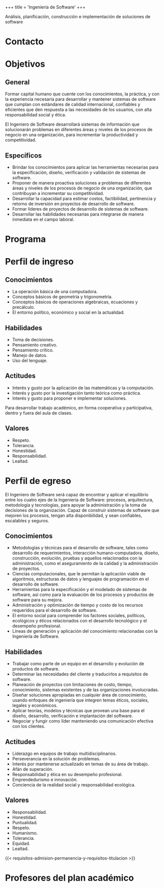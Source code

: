 +++
title = 'Ingeniería de Software'
+++

Análisis, planificación, construcción e implementación de soluciones de software

<!--more-->

# Contacto

# Objetivos

## General

Formar capital humano que cuente con los conocimientos, la práctica, y con la experiencia necesaria para desarrollar y mantener sistemas de software que cumplan con estándares de calidad internacional, confiables y eficientes que den respuesta a las necesidades de los usuarios, con alta responsabilidad social y ética.

El Ingeniero de Software desarrollará sistemas de información que solucionarán problemas en diferentes áreas y niveles de los procesos de negocio en una organización, para incrementar la productividad y competitividad.

## Específicos

- Brindar los conocimientos para aplicar las herramientas necesarias para la especificación, diseño, verificación y validación de sistemas de software.
- Proponer de manera proactiva soluciones a problemas de diferentes áreas y niveles de los procesos de negocio de una organización, que contribuyan a incrementar su competitividad.
- Desarrollar la capacidad para estimar costos, factibilidad, pertinencia y retorno de inversión en proyectos de desarrollo de software.
- Formar líderes de proyectos de desarrollo de sistemas de software.
- Desarrollar las habilidades necesarias para integrarse de manera inmediata en el campo laboral.

# Programa

# Perfil de ingreso

## Conocimientos

- La operación básica de una computadora.
- Conceptos básicos de geometría y trigonometría.
- Conceptos básicos de operaciones algebraicas, ecuaciones y precálculo.
- El entorno político, económico y social en la actualidad.

## Habilidades

- Toma de decisiones.
- Pensamiento creativo.
- Pensamiento crítico.
- Manejo de datos.
- Uso del lenguaje.

## Actitudes

- Interés y gusto por la aplicación de las matemáticas y la computación.
- Interés y gusto por la investigación tanto teórica como práctica.
- Interés y gusto para proponer e implementar soluciones.

Para desarrollar trabajo académico, en forma cooperativa y participativa, dentro y fuera del aula de clases.

## Valores

- Respeto.
- Tolerancia.
- Honestidad.
- Responsabilidad.
- Lealtad.

# Perfil de egreso

El Ingeniero de Software será capaz de encontrar y aplicar el equilibrio entre los cuatro ejes de la Ingeniería de Software: procesos, arquitectura, metodología y tecnologías, para apoyar la administración y la toma de decisiones de la organización. Capaz de construir sistemas de software que mejoren los procesos, tengan alta disponibilidad, y sean confiables, escalables y seguros.

## Conocimientos

- Metodologías y técnicas para el desarrollo de software, tales como desarrollo de requerimientos, interacción humano-computadora, diseño, construcción, evolución, pruebas y aquellos relacionados con la administración, como el aseguramiento de la calidad y la administración de proyectos.
- Ciencias computacionales, que le permitan la aplicación viable de algoritmos, estructuras de datos y lenguajes de programación en el desarrollo de software.
- Herramientas para la especificación y el modelado de sistemas de software, así como para la evaluación de los procesos y productos de software para su mejora.
- Administración y optimización de tiempo y costo de los recursos requeridos para el desarrollo de software.
- El entorno social para comprender los factores sociales, políticos, ecológicos y éticos relacionados con el desarrollo tecnológico y el desempeño profesional.
- Líneas de generación y aplicación del conocimiento relacionadas con la Ingeniería de Software.

## Habilidades

- Trabajar como parte de un equipo en el desarrollo y evolución de productos de software.
- Determinar las necesidades del cliente y traducirlos a requisitos de software.
- Planeación de proyectos con limitaciones de costo, tiempo, conocimiento, sistemas existentes y de las organizaciones involucradas.
- Diseñar soluciones apropiadas en cualquier área de conocimiento, usando enfoques de ingeniería que integren temas éticos, sociales, legales y económicos.
- Aplicar teorías, modelos y técnicas que provean una base para el diseño, desarrollo, verificación e implantación del software.
- Negociar y fungir como líder manteniendo una comunicación efectiva con los clientes.

## Actitudes

- Liderazgo en equipos de trabajo multidisciplinarios.
- Perseverancia en la solución de problemas.
- Interés por mantenerse actualizado en temas de su área de trabajo.
- Afán de superación.
- Responsabilidad y ética en su desempeño profesional.
- Emprendedurismo e innovación.
- Conciencia de la realidad social y responsabilidad ecológica.

## Valores

- Responsabilidad.
- Honestidad.
- Puntualidad.
- Respeto.
- Humanismo.
- Tolerancia.
- Equidad.
- Lealtad.

{{< requisitos-admision-permanencia-y-requisitos-titulacion >}}

# Profesores del plan académico
